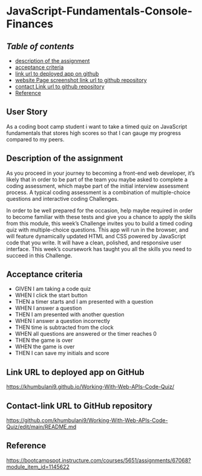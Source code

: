 # JavaScript-Fundamentals-Console-Finances

## **_Table of contents_** 

* [description of the assignment](#description-of-the-assignment)
* [acceptance criteria](#acceptance-criteria)
* [link url to deployed app on github](#link-url-to-deployed-app-on-github)
* [website Page screenshot link url to github repository](#website-page-screenshot-link-url-to-github-repository)
* [contact Link url to github repository](#contact-link-url-to-github-repository)
* [Reference](#Reference)

## User Story

As  a coding boot camp student
i want to take a timed quiz on JavaScript fundamentals that stores high scores
so that I can gauge my progress compared to my peers.

## Description of the assignment

As you proceed in your journey to becoming a front-end web developer, it’s likely that in order to be part of the team you maybe asked to complete a coding assessment, which maybe part of the initial interview assessment process. A typical coding assessment is a combination of multiple-choice questions and interactive coding Challenges.

In order to be well prepared for the occasion, help maybe required in order to become familiar with these tests and give you a chance to apply the skills from this module, this week’s Challenge invites you to build a timed coding quiz with multiple-choice questions. This app will run in the browser, and will feature dynamically updated HTML and CSS powered by JavaScript code that you write. It will have a clean, polished, and responsive user interface. This week’s coursework has taught you all the skills you need to succeed in this Challenge.

## Acceptance criteria

* GIVEN I am taking a code quiz
* WHEN I click the start button
* THEN a timer starts and I am presented with a question
* WHEN I answer a question
* THEN I am presented with another question
* WHEN I answer a question incorrectly
* THEN time is subtracted from the clock
* WHEN all questions are answered or the timer reaches 0
* THEN the game is over
* WHEN the game is over
* THEN I can save my initials and score

## Link URL to deployed app on GitHub

 https://khumbulani9.github.io/Working-With-Web-APIs-Code-Quiz/ 

## Contact-link URL to GitHub repository

https://github.com/khumbulani9/Working-With-Web-APIs-Code-Quiz/edit/main/README.md

## Reference

https://bootcampspot.instructure.com/courses/5651/assignments/67068?module_item_id=1145622 
